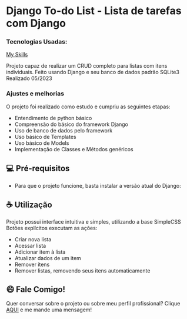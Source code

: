 <link rel="stylesheet" href="https://cdn.jsdelivr.net/gh/devicons/devicon@v2.15.1/devicon.min.css">

# Django To-do List - Lista de tarefas com Django

### Tecnologias Usadas:

[My Skills](https://skillicons.dev/icons?i=py,django,git,github,sqlite&theme=light)

Projeto capaz de realizar um CRUD completo para listas com itens individuais. Feito usando Django e seu banco de dados padrão SQLite3
Realizado 05/2023

### Ajustes e melhorias

O projeto foi realizado como estudo e cumpriu as seguintes etapas:

* Entendimento de python básico
* Compreensão do básico do framework Django
* Uso de banco de dados pelo framework
* Uso básico de Templates
* Uso básico de Models
* Implementação de Classes e Métodos genéricos

## 💻 Pré-requisitos

* Para que o projeto funcione, basta instalar a versão atual do Django:


## ☕ Utilização

Projeto possui interface intuitiva e simples, utilizando a base SimpleCSS
Botões explícitos executam as ações:

* Criar nova lista
* Acessar lista
* Adicionar item à lista
* Atualizar dados de um item
* Remover itens
* Remover listas, removendo seus itens automaticamente

## 😄 Fale Comigo!<br>

Quer conversar sobre o projeto ou sobre meu perfil profissional? Clique [AQUI](https://www.linkedin.com/in/leojanela/) e me mande uma mensagem!
